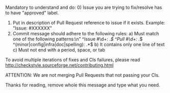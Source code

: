 Mandatory to understand and do:
0) Issue you are trying to fix/resolve has to have "approved" label.
1) Put in description of Pull Request reference to issue if it exists. Example: "Issue: #XXXXXX"
2) Commit message should adhere to the following rules:
   a) Must match one of the following patterns:\n"
      ^Issue #\\d+: .*$
      ^Pull #\\d+: .*$
      ^(minor|config|infra|doc|spelling): .*$
   b) It contains only one line of text
   c) Must not end with a period, space, or tab

To avoid multiple iterations of fixes and CIs failures, please read http://checkstyle.sourceforge.net/contributing.html

ATTENTION: We are not merging Pull Requests that not passing your CIs.

Thanks for reading, remove whole this message and type what you need.
